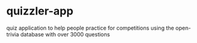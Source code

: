 # quizzler-app
quiz application to help people practice for competitions using the open-trivia database with over 3000 questions
